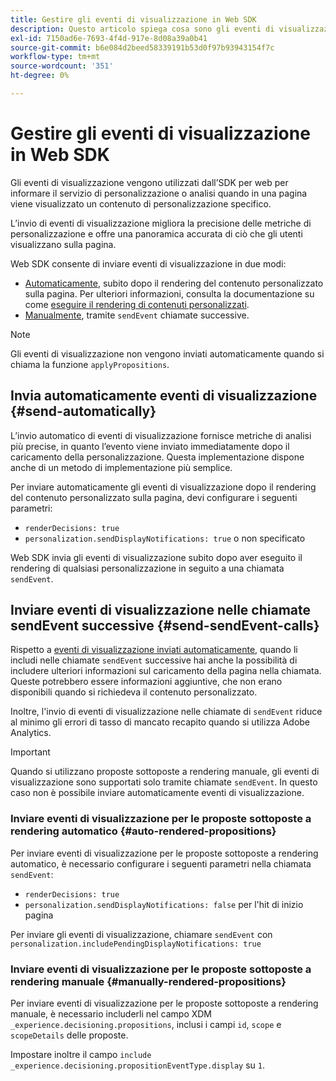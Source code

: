 ```yaml
---
title: Gestire gli eventi di visualizzazione in Web SDK
description: Questo articolo spiega cosa sono gli eventi di visualizzazione e come utilizzarli in Web SDK.
exl-id: 7150ad6e-7693-4f4d-917e-8d08a39a0b41
source-git-commit: b6e084d2beed58339191b53d0f97b93943154f7c
workflow-type: tm+mt
source-wordcount: '351'
ht-degree: 0%

---
```


# Gestire gli eventi di visualizzazione in Web SDK

Gli eventi di visualizzazione vengono utilizzati dall’SDK per web per informare il servizio di personalizzazione o analisi quando in una pagina viene visualizzato un contenuto di personalizzazione specifico.

L’invio di eventi di visualizzazione migliora la precisione delle metriche di personalizzazione e offre una panoramica accurata di ciò che gli utenti visualizzano sulla pagina.

Web SDK consente di inviare eventi di visualizzazione in due modi:

* [Automaticamente](#send-automatically), subito dopo il rendering del contenuto personalizzato sulla pagina. Per ulteriori informazioni, consulta la documentazione su come [eseguire il rendering di contenuti personalizzati](rendering-personalization-content.md).
* [Manualmente](#send-sendEvent-calls), tramite `sendEvent` chiamate successive.

>[!NOTE]
>
>Gli eventi di visualizzazione non vengono inviati automaticamente quando si chiama la funzione `applyPropositions`.

## Invia automaticamente eventi di visualizzazione {#send-automatically}

L’invio automatico di eventi di visualizzazione fornisce metriche di analisi più precise, in quanto l’evento viene inviato immediatamente dopo il caricamento della personalizzazione. Questa implementazione dispone anche di un metodo di implementazione più semplice.

Per inviare automaticamente gli eventi di visualizzazione dopo il rendering del contenuto personalizzato sulla pagina, devi configurare i seguenti parametri:

* `renderDecisions: true`
* `personalization.sendDisplayNotifications: true` o non specificato

Web SDK invia gli eventi di visualizzazione subito dopo aver eseguito il rendering di qualsiasi personalizzazione in seguito a una chiamata `sendEvent`.

## Inviare eventi di visualizzazione nelle chiamate sendEvent successive {#send-sendEvent-calls}

Rispetto a [eventi di visualizzazione inviati automaticamente](#send-automatically), quando li includi nelle chiamate `sendEvent` successive hai anche la possibilità di includere ulteriori informazioni sul caricamento della pagina nella chiamata. Queste potrebbero essere informazioni aggiuntive, che non erano disponibili quando si richiedeva il contenuto personalizzato.

Inoltre, l&#39;invio di eventi di visualizzazione nelle chiamate di `sendEvent` riduce al minimo gli errori di tasso di mancato recapito quando si utilizza Adobe Analytics.

>[!IMPORTANT]
>
>Quando si utilizzano proposte sottoposte a rendering manuale, gli eventi di visualizzazione sono supportati solo tramite chiamate `sendEvent`. In questo caso non è possibile inviare automaticamente eventi di visualizzazione.

### Inviare eventi di visualizzazione per le proposte sottoposte a rendering automatico {#auto-rendered-propositions}

Per inviare eventi di visualizzazione per le proposte sottoposte a rendering automatico, è necessario configurare i seguenti parametri nella chiamata `sendEvent`:

* `renderDecisions: true`
* `personalization.sendDisplayNotifications: false` per l&#39;hit di inizio pagina

Per inviare gli eventi di visualizzazione, chiamare `sendEvent` con `personalization.includePendingDisplayNotifications: true`

### Inviare eventi di visualizzazione per le proposte sottoposte a rendering manuale {#manually-rendered-propositions}

Per inviare eventi di visualizzazione per le proposte sottoposte a rendering manuale, è necessario includerli nel campo XDM `_experience.decisioning.propositions`, inclusi i campi `id`, `scope` e `scopeDetails` delle proposte.

Impostare inoltre il campo `include _experience.decisioning.propositionEventType.display` su `1`.
